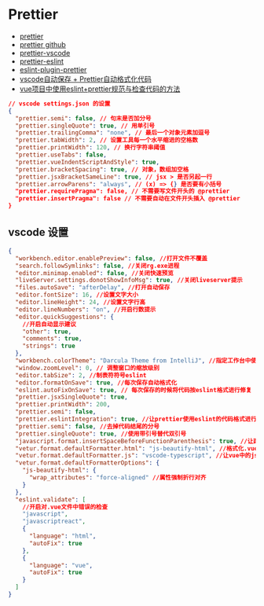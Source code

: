 # Prettier

- [prettier](https://prettier.io/)
- [prettier github](https://github.com/prettier)
- [prettier-vscode](https://github.com/prettier/prettier-vscode)
- [prettier-eslint](https://marketplace.visualstudio.com/items?itemName=rvest.vs-code-prettier-eslint)
- [eslint-plugin-prettier](https://github.com/prettier/eslint-plugin-prettier)
- [vscode自动保存 + Prettier自动格式化代码](https://blog.csdn.net/chali1314/article/details/126361178)
- [vue项目中使用eslint+prettier规范与检查代码的方法](https://www.jb51.net/article/178614.htm)

``` json
// vscode settings.json 的设置
{
  "prettier.semi": false, // 句末是否加分号
  "prettier.singleQuote": true, // 用单引号
  "prettier.trailingComma": "none", // 最后一个对象元素加逗号
  "prettier.tabWidth": 2, // 设置工具每一个水平缩进的空格数
  "prettier.printWidth": 120, // 换行字符串阈值
  "prettier.useTabs": false, 
  "prettier.vueIndentScriptAndStyle": true,
  "prettier.bracketSpacing": true, // 对象，数组加空格
  "prettier.jsxBracketSameLine": true, // jsx > 是否另起一行
  "prettier.arrowParens": "always", // (x) => {} 是否要有小括号
  "prettier.requirePragma": false, // 不需要写文件开头的 @prettier
  "prettier.insertPragma": false // 不需要自动在文件开头插入 @prettier
}
```

## vscode 设置

``` json
{
  "workbench.editor.enablePreview": false, //打开文件不覆盖
  "search.followSymlinks": false, //关闭rg.exe进程
  "editor.minimap.enabled": false, //关闭快速预览
  "liveServer.settings.donotShowInfoMsg": true, //关闭liveserver提示
  "files.autoSave": "afterDelay", //打开自动保存
  "editor.fontSize": 16, //设置文字大小
  "editor.lineHeight": 24, //设置文字行高
  "editor.lineNumbers": "on", //开启行数提示
  "editor.quickSuggestions": {
    //开启自动显示建议
    "other": true,
    "comments": true,
    "strings": true
  },
  "workbench.colorTheme": "Darcula Theme from IntelliJ", //指定工作台中使用的颜色主题
  "window.zoomLevel": 0, // 调整窗口的缩放级别
  "editor.tabSize": 2, //制表符符号eslint
  "editor.formatOnSave": true, //每次保存自动格式化
  "eslint.autoFixOnSave": true, // 每次保存的时候将代码按eslint格式进行修复
  "prettier.jsxSingleQuote": true,
  "prettier.printWidth": 200,
  "prettier.semi": false,
  "prettier.eslintIntegration": true, //让prettier使用eslint的代码格式进行校验
  "prettier.semi": false, //去掉代码结尾的分号
  "prettier.singleQuote": true, //使用带引号替代双引号
  "javascript.format.insertSpaceBeforeFunctionParenthesis": true, //让函数(名)和后面的括号之间加个空格
  "vetur.format.defaultFormatter.html": "js-beautify-html", //格式化.vue中html
  "vetur.format.defaultFormatter.js": "vscode-typescript", //让vue中的js按编辑器自带的ts格式进行格式化
  "vetur.format.defaultFormatterOptions": {
    "js-beautify-html": {
      "wrap_attributes": "force-aligned" //属性强制折行对齐
    }
  },
  "eslint.validate": [
    //开启对.vue文件中错误的检查
    "javascript",
    "javascriptreact",
    {
      "language": "html",
      "autoFix": true
    },
    {
      "language": "vue",
      "autoFix": true
    }
  ]
}
```
